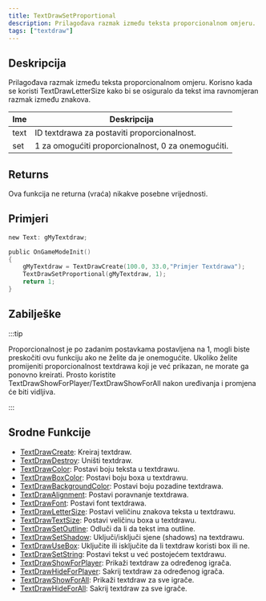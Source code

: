```yaml
---
title: TextDrawSetProportional
description: Prilagođava razmak između teksta proporcionalnom omjeru.
tags: ["textdraw"]
---
```


## Deskripcija

Prilagođava razmak između teksta proporcionalnom omjeru. Korisno kada se koristi TextDrawLetterSize kako bi se osiguralo da tekst ima ravnomjeran razmak između znakova.

| Ime  | Deskripcija                                        |
| ---- | -------------------------------------------------- |
| text | ID textdrawa za postaviti proporcionalnost.        |
| set  | 1 za omogućiti proporcionalnost, 0 za onemogućiti. |

## Returns

Ova funkcija ne returna (vraća) nikakve posebne vrijednosti.

## Primjeri

```c
new Text: gMyTextdraw;

public OnGameModeInit()
{
    gMyTextdraw = TextDrawCreate(100.0, 33.0,"Primjer Textdrawa");
    TextDrawSetProportional(gMyTextdraw, 1);
    return 1;
}
```

## Zabilješke

:::tip

Proporcionalnost je po zadanim postavkama postavljena na 1, mogli biste preskočiti ovu funkciju ako ne želite da je onemogućite. Ukoliko želite promijeniti proporcionalnost textdrawa koji je već prikazan, ne morate ga ponovno kreirati. Prosto koristite TextDrawShowForPlayer/TextDrawShowForAll nakon uređivanja i promjena će biti vidljiva.

:::

## Srodne Funkcije

- [TextDrawCreate](TextDrawCreate): Kreiraj textdraw.
- [TextDrawDestroy](TextDrawDestroy): Uništi textdraw.
- [TextDrawColor](TextDrawColor): Postavi boju teksta u textdrawu.
- [TextDrawBoxColor](TextDrawBoxColor): Postavi boju boxa u textdrawu.
- [TextDrawBackgroundColor](TextDrawBackgroundColor): Postavi boju pozadine textdrawa.
- [TextDrawAlignment](TextDrawAlignment): Postavi poravnanje textdrawa.
- [TextDrawFont](TextDrawFont): Postavi font textdrawa.
- [TextDrawLetterSize](TextDrawLetterSize): Postavi veličinu znakova teksta u textdrawu.
- [TextDrawTextSize](TextDrawTextSize): Postavi veličinu boxa u textdrawu.
- [TextDrawSetOutline](TextDrawSetOutline): Odluči da li da tekst ima outline.
- [TextDrawSetShadow](TextDrawSetShadow): Uključi/isključi sjene (shadows) na textdrawu.
- [TextDrawUseBox](TextDrawUseBox): Uključite ili isključite da li textdraw koristi box ili ne.
- [TextDrawSetString](TextDrawSetString): Postavi tekst u već postojećem textdrawu.
- [TextDrawShowForPlayer](TextDrawShowForPlayer): Prikaži textdraw za određenog igrača.
- [TextDrawHideForPlayer](TextDrawHideForPlayer): Sakrij textdraw za određenog igrača.
- [TextDrawShowForAll](TextDrawShowForAll): Prikaži textdraw za sve igrače.
- [TextDrawHideForAll](TextDrawHideForAll): Sakrij textdraw za sve igrače.
